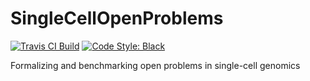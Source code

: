 # SingleCellOpenProblems

[![Travis CI Build](https://api.travis-ci.com/scottgigante/SingleCellOpenProblems.svg?branch=master)](https://travis-ci.com/scottgigante/SingleCellOpenProblems)
[![Code Style: Black](https://img.shields.io/badge/code%20style-black-000000.svg)](https://github.com/psf/black)

Formalizing and benchmarking open problems in single-cell genomics
